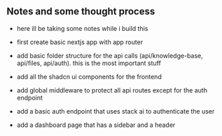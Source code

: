 ## Notes and some thought process

- here ill be taking some notes while i build this

- first create basic nextjs app with app router
- add basic folder structure for the api calls (api/knowledge-base, api/files, api/auth). this is the most important stuff
- add all the shadcn ui components for the frontend
- add global middleware to protect all api routes except for the auth endpoint
- add a basic auth endpoint that uses stack ai to authenticate the user
- add a dashboard page that has a sidebar and a header

